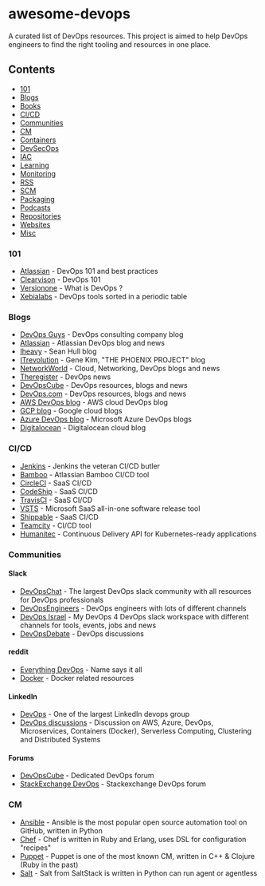 # awesome-devops
A curated list of DevOps resources.
This project is aimed to help DevOps engineers to find the right tooling and resources in one place.

## Contents

- [101](#101)
- [Blogs](#Blogs)
- [Books](#Books)
- [CI/CD](#CI/CD)
- [Communities](#Communities)
- [CM](#CM)
- [Containers](#Containers)
- [DevSecOps](#DevSecOps)
- [IAC](#IAC)
- [Learning](#Learning)
- [Monitoring](#Monitoring)
- [RSS](#RSS)
- [SCM](#SCM)
- [Packaging](#Packaging)
- [Podcasts](#Podcasts)
- [Repositories](#Repositories)
- [Websites](#Websites)
- [Misc](#Misc)

### 101

* [Atlassian](https://www.atlassian.com/it-unplugged/devops/devops-101-best-practices-ebook) - DevOps 101 and best practices
* [Clearvison](https://www.clearvision-cm.com/blog/devops-101-devops/) - DevOps 101
* [Versionone](https://www.versionone.com/devops-101/what-is-devops/) - What is DevOps ?
* [Xebialabs](https://xebialabs.com/periodic-table-of-devops-tools/) - DevOps tools sorted in a periodic table

### Blogs

* [DevOps Guys](https://www.devopsguys.com/blog/) - DevOps consulting company blog
* [Atlassian](https://www.atlassian.com/blog/) - Atlassian DevOps blog and news
* [Iheavy](https://www.iheavy.com/blog/) - Sean Hull blog  
* [ITrevolution](https://itrevolution.com/devops-blog/) -  Gene Kim, "THE PHOENIX PROJECT" blog
* [NetworkWorld](https://www.networkworld.com/blogs/) - Cloud, Networking, DevOps blogs and news
* [Theregister](https://www.theregister.co.uk/devops/) - DevOps news
* [DevOpsCube](https://devopscube.com/) - DevOps resources, blogs and news 
* [DevOps.com](https://devops.com/) - DevOps resources, blogs and news  
* [AWS DevOps blog](https://aws.amazon.com/blogs/devops/) - AWS cloud DevOps blog 
* [GCP blog](https://cloudplatform.googleblog.com/) - Google cloud blogs
* [Azure DevOps blog](https://azure.microsoft.com/en-us/blog/tag/devops/) - Microsoft Azure DevOps blogs 
* [Digitalocean](https://blog.digitalocean.com) - Digitalocean cloud blog

### CI/CD

* [Jenkins](https://jenkins.io/) - Jenkins the veteran CI/CD butler
* [Bamboo](https://www.atlassian.com/software/bamboo) - Atlassian Bamboo CI/CD tool
* [CircleCI](https://circleci.com/) - SaaS CI/CD 
* [CodeShip](https://codeship.com/) - SaaS CI/CD 
* [TravisCI](https://travis-ci.org/) - SaaS CI/CD 
* [VSTS](https://www.visualstudio.com/team-services/) - Microsoft SaaS all-in-one software release tool
* [Shippable](https://www.shippable.com/) - SaaS CI/CD 
* [Teamcity](https://www.jetbrains.com/teamcity/) - CI/CD tool
* [Humanitec](https://humanitec.com/) - Continuous Delivery API for Kubernetes-ready applications

### Communities

#### Slack

* [DevOpsChat](https://devopschat.co/#join) - The largest DevOps slack community with all resources for DevOps professionals
* [DevOpsEngineers](https://devopsengineers.com/) - DevOps engineers with lots of different channels
* [DevOps Israel](https://join.slack.com/t/devops-israel/shared_invite/enQtMzY5NDgzMjkyMjc3LTMxN2VlMGU0MDExOWZiMzgzM2U0NzBmNWVlMjc3Y2JlNTFkOWI3YTRhZTUyODIzMjg3ZjA0ZjU3ZmI1OGNmYWY) - My DevOps 4 DevOps slack workspace with different channels for tools, events, jobs and news
* [DevOpsDebate](https://communityinviter.com/apps/devopsdebate/devopsdebate/) - DevOps discussions

#### reddit

* [Everything DevOps](https://www.reddit.com/r/devops/) - Name says it all
* [Docker](https://www.reddit.com/r/docker) - Docker related resources

#### LinkedIn

* [DevOps](https://www.linkedin.com/groups/2825397) - One of the largest LinkedIn devops group
* [DevOps discussions](https://www.linkedin.com/groups/6585254) - Discussion on AWS, Azure, DevOps, Microservices, Containers (Docker), Serverless Computing, Clustering and Distributed Systems

#### Forums

* [DevOpsCube](https://discuss.devopscube.com/) - Dedicated DevOps forum
* [StackExchange DevOps](https://devops.stackexchange.com/) - Stackexchange DevOps forum

### CM

* [Ansible](https://www.ansible.com/) - Ansible is the most popular open source automation tool on GitHub, written in Python
* [Chef](https://www.chef.io/chef/) - Chef is written in Ruby and Erlang, uses DSL for configuration "recipes"
* [Puppet](https://puppet.com/) - Puppet is one of the most known CM, written in C++ & Clojure (Ruby in the past)
* [Salt](https://saltstack.com/) - Salt from SaltStack is written in Python can run agent or agentless
